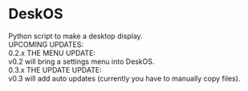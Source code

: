 # DeskOS  
Python script to make a desktop display.  
UPCOMING UPDATES:  
0.2.x THE MENU UPDATE:  
  v0.2 will bring a settings menu into DeskOS.  
 0.3.x THE UPDATE UPDATE:  
  v0.3 will add auto updates (currently you have to manually copy files).  
